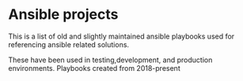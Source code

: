 # Ansible projects

This is a list of old and slightly maintained ansible playbooks used for referencing ansible related solutions.

These have been used in testing,development, and production environments.
Playbooks created from 2018-present


